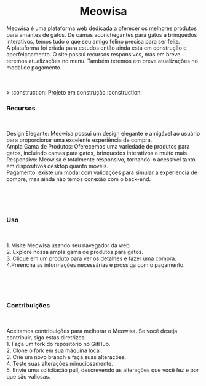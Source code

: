 <h1 align="center"> Meowisa </h1>

<p>
  Meowisa é uma plataforma web dedicada a oferecer os melhores produtos para amantes de gatos. De camas aconchegantes para gatos a brinquedos interativos, temos tudo o que seu amigo felino precisa para ser feliz. 
  <br>
  A plataforma foi criada para estudos então ainda está em construção e aperfeiçoamento. O site possui recursos responsivos, mas em breve teremos atualizações no menu. Também teremos em breve atualizações no modal de pagamento.
</p>
<br><br>
> :construction: Projeto em construção :construction:


<h3> Recursos </h3>
<br>
<p> Design Elegante: Meowisa possui um design elegante e amigável ao usuário para proporcionar uma excelente experiência de compra.
  <br>
  Ampla Gama de Produtos: Oferecemos uma variedade de produtos para gatos, incluindo camas para gatos, brinquedos interativos e muito mais.
  <br>
  Responsivo: Meowisa é totalmente responsivo, tornando-o acessível tanto em dispositivos desktop quanto móveis.
  <br>
  Pagamento: existe um modal com validações para simular a experiencia de compre, mas ainda não temos conexão com o back-end.
  <br>
</p>

<br><br><br>
<h3>Uso</h3>
<br>
<p>
  1. Visite Meowisa usando seu navegador da web.
  <br>
  2. Explore nossa ampla gama de produtos para gatos.
  <br>
  3. Clique em um produto para ver os detalhes e fazer uma compra.
  <br>
  4.Preencha as informações necessárias e prossiga com o pagamento.
</p>
<br><br><br>

<h3>Contribuições</h3>
<br>
<p>Aceitamos contribuições para melhorar o Meowisa. Se você deseja contribuir, siga estas diretrizes:
  <br>
  1. Faça um fork do repositório no GitHub.
  <br>
  2. Clone o fork em sua máquina local.
  <br>
  3. Crie um novo branch e faça suas alterações.
  <br>
  4. Teste suas alterações minuciosamente.
  <br>
  5. Envie uma solicitação pull, descrevendo as alterações que você fez e por que são valiosas.
  <br><br>
 </p>
